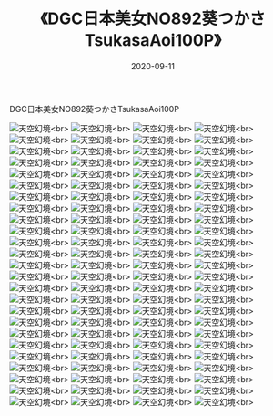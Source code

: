 ﻿---
layout: post
title: 《DGC日本美女NO892葵つかさTsukasaAoi100P》
date: 2020-09-11
img: http://photo.orgx.cf/性感/2020/DGC日本美女NO892葵つかさTsukasaAoi100P/000.jpg
tags: [美女,性感,泳衣]
---

DGC日本美女NO892葵つかさTsukasaAoi100P



![天空幻境](http://photo.orgx.cf/性感/2020/DGC日本美女NO892葵つかさTsukasaAoi100P/001.jpg''天空幻境'')<br>
![天空幻境](http://photo.orgx.cf/性感/2020/DGC日本美女NO892葵つかさTsukasaAoi100P/002.jpg''天空幻境'')<br>
![天空幻境](http://photo.orgx.cf/性感/2020/DGC日本美女NO892葵つかさTsukasaAoi100P/003.jpg''天空幻境'')<br>
![天空幻境](http://photo.orgx.cf/性感/2020/DGC日本美女NO892葵つかさTsukasaAoi100P/004.jpg''天空幻境'')<br>
![天空幻境](http://photo.orgx.cf/性感/2020/DGC日本美女NO892葵つかさTsukasaAoi100P/005.jpg''天空幻境'')<br>
![天空幻境](http://photo.orgx.cf/性感/2020/DGC日本美女NO892葵つかさTsukasaAoi100P/006.jpg''天空幻境'')<br>
![天空幻境](http://photo.orgx.cf/性感/2020/DGC日本美女NO892葵つかさTsukasaAoi100P/007.jpg''天空幻境'')<br>
![天空幻境](http://photo.orgx.cf/性感/2020/DGC日本美女NO892葵つかさTsukasaAoi100P/008.jpg''天空幻境'')<br>
![天空幻境](http://photo.orgx.cf/性感/2020/DGC日本美女NO892葵つかさTsukasaAoi100P/009.jpg''天空幻境'')<br>
![天空幻境](http://photo.orgx.cf/性感/2020/DGC日本美女NO892葵つかさTsukasaAoi100P/010.jpg''天空幻境'')<br>
![天空幻境](http://photo.orgx.cf/性感/2020/DGC日本美女NO892葵つかさTsukasaAoi100P/011.jpg''天空幻境'')<br>
![天空幻境](http://photo.orgx.cf/性感/2020/DGC日本美女NO892葵つかさTsukasaAoi100P/012.jpg''天空幻境'')<br>
![天空幻境](http://photo.orgx.cf/性感/2020/DGC日本美女NO892葵つかさTsukasaAoi100P/013.jpg''天空幻境'')<br>
![天空幻境](http://photo.orgx.cf/性感/2020/DGC日本美女NO892葵つかさTsukasaAoi100P/014.jpg''天空幻境'')<br>
![天空幻境](http://photo.orgx.cf/性感/2020/DGC日本美女NO892葵つかさTsukasaAoi100P/015.jpg''天空幻境'')<br>
![天空幻境](http://photo.orgx.cf/性感/2020/DGC日本美女NO892葵つかさTsukasaAoi100P/016.jpg''天空幻境'')<br>
![天空幻境](http://photo.orgx.cf/性感/2020/DGC日本美女NO892葵つかさTsukasaAoi100P/017.jpg''天空幻境'')<br>
![天空幻境](http://photo.orgx.cf/性感/2020/DGC日本美女NO892葵つかさTsukasaAoi100P/018.jpg''天空幻境'')<br>
![天空幻境](http://photo.orgx.cf/性感/2020/DGC日本美女NO892葵つかさTsukasaAoi100P/019.jpg''天空幻境'')<br>
![天空幻境](http://photo.orgx.cf/性感/2020/DGC日本美女NO892葵つかさTsukasaAoi100P/020.jpg''天空幻境'')<br>
![天空幻境](http://photo.orgx.cf/性感/2020/DGC日本美女NO892葵つかさTsukasaAoi100P/021.jpg''天空幻境'')<br>
![天空幻境](http://photo.orgx.cf/性感/2020/DGC日本美女NO892葵つかさTsukasaAoi100P/022.jpg''天空幻境'')<br>
![天空幻境](http://photo.orgx.cf/性感/2020/DGC日本美女NO892葵つかさTsukasaAoi100P/023.jpg''天空幻境'')<br>
![天空幻境](http://photo.orgx.cf/性感/2020/DGC日本美女NO892葵つかさTsukasaAoi100P/024.jpg''天空幻境'')<br>
![天空幻境](http://photo.orgx.cf/性感/2020/DGC日本美女NO892葵つかさTsukasaAoi100P/025.jpg''天空幻境'')<br>
![天空幻境](http://photo.orgx.cf/性感/2020/DGC日本美女NO892葵つかさTsukasaAoi100P/026.jpg''天空幻境'')<br>
![天空幻境](http://photo.orgx.cf/性感/2020/DGC日本美女NO892葵つかさTsukasaAoi100P/027.jpg''天空幻境'')<br>
![天空幻境](http://photo.orgx.cf/性感/2020/DGC日本美女NO892葵つかさTsukasaAoi100P/028.jpg''天空幻境'')<br>
![天空幻境](http://photo.orgx.cf/性感/2020/DGC日本美女NO892葵つかさTsukasaAoi100P/029.jpg''天空幻境'')<br>
![天空幻境](http://photo.orgx.cf/性感/2020/DGC日本美女NO892葵つかさTsukasaAoi100P/030.jpg''天空幻境'')<br>
![天空幻境](http://photo.orgx.cf/性感/2020/DGC日本美女NO892葵つかさTsukasaAoi100P/031.jpg''天空幻境'')<br>
![天空幻境](http://photo.orgx.cf/性感/2020/DGC日本美女NO892葵つかさTsukasaAoi100P/032.jpg''天空幻境'')<br>
![天空幻境](http://photo.orgx.cf/性感/2020/DGC日本美女NO892葵つかさTsukasaAoi100P/033.jpg''天空幻境'')<br>
![天空幻境](http://photo.orgx.cf/性感/2020/DGC日本美女NO892葵つかさTsukasaAoi100P/034.jpg''天空幻境'')<br>
![天空幻境](http://photo.orgx.cf/性感/2020/DGC日本美女NO892葵つかさTsukasaAoi100P/035.jpg''天空幻境'')<br>
![天空幻境](http://photo.orgx.cf/性感/2020/DGC日本美女NO892葵つかさTsukasaAoi100P/036.jpg''天空幻境'')<br>
![天空幻境](http://photo.orgx.cf/性感/2020/DGC日本美女NO892葵つかさTsukasaAoi100P/037.jpg''天空幻境'')<br>
![天空幻境](http://photo.orgx.cf/性感/2020/DGC日本美女NO892葵つかさTsukasaAoi100P/038.jpg''天空幻境'')<br>
![天空幻境](http://photo.orgx.cf/性感/2020/DGC日本美女NO892葵つかさTsukasaAoi100P/039.jpg''天空幻境'')<br>
![天空幻境](http://photo.orgx.cf/性感/2020/DGC日本美女NO892葵つかさTsukasaAoi100P/040.jpg''天空幻境'')<br>
![天空幻境](http://photo.orgx.cf/性感/2020/DGC日本美女NO892葵つかさTsukasaAoi100P/041.jpg''天空幻境'')<br>
![天空幻境](http://photo.orgx.cf/性感/2020/DGC日本美女NO892葵つかさTsukasaAoi100P/042.jpg''天空幻境'')<br>
![天空幻境](http://photo.orgx.cf/性感/2020/DGC日本美女NO892葵つかさTsukasaAoi100P/043.jpg''天空幻境'')<br>
![天空幻境](http://photo.orgx.cf/性感/2020/DGC日本美女NO892葵つかさTsukasaAoi100P/044.jpg''天空幻境'')<br>
![天空幻境](http://photo.orgx.cf/性感/2020/DGC日本美女NO892葵つかさTsukasaAoi100P/045.jpg''天空幻境'')<br>
![天空幻境](http://photo.orgx.cf/性感/2020/DGC日本美女NO892葵つかさTsukasaAoi100P/046.jpg''天空幻境'')<br>
![天空幻境](http://photo.orgx.cf/性感/2020/DGC日本美女NO892葵つかさTsukasaAoi100P/047.jpg''天空幻境'')<br>
![天空幻境](http://photo.orgx.cf/性感/2020/DGC日本美女NO892葵つかさTsukasaAoi100P/048.jpg''天空幻境'')<br>
![天空幻境](http://photo.orgx.cf/性感/2020/DGC日本美女NO892葵つかさTsukasaAoi100P/049.jpg''天空幻境'')<br>
![天空幻境](http://photo.orgx.cf/性感/2020/DGC日本美女NO892葵つかさTsukasaAoi100P/050.jpg''天空幻境'')<br>
![天空幻境](http://photo.orgx.cf/性感/2020/DGC日本美女NO892葵つかさTsukasaAoi100P/051.jpg''天空幻境'')<br>
![天空幻境](http://photo.orgx.cf/性感/2020/DGC日本美女NO892葵つかさTsukasaAoi100P/052.jpg''天空幻境'')<br>
![天空幻境](http://photo.orgx.cf/性感/2020/DGC日本美女NO892葵つかさTsukasaAoi100P/053.jpg''天空幻境'')<br>
![天空幻境](http://photo.orgx.cf/性感/2020/DGC日本美女NO892葵つかさTsukasaAoi100P/054.jpg''天空幻境'')<br>
![天空幻境](http://photo.orgx.cf/性感/2020/DGC日本美女NO892葵つかさTsukasaAoi100P/055.jpg''天空幻境'')<br>
![天空幻境](http://photo.orgx.cf/性感/2020/DGC日本美女NO892葵つかさTsukasaAoi100P/056.jpg''天空幻境'')<br>
![天空幻境](http://photo.orgx.cf/性感/2020/DGC日本美女NO892葵つかさTsukasaAoi100P/057.jpg''天空幻境'')<br>
![天空幻境](http://photo.orgx.cf/性感/2020/DGC日本美女NO892葵つかさTsukasaAoi100P/058.jpg''天空幻境'')<br>
![天空幻境](http://photo.orgx.cf/性感/2020/DGC日本美女NO892葵つかさTsukasaAoi100P/059.jpg''天空幻境'')<br>
![天空幻境](http://photo.orgx.cf/性感/2020/DGC日本美女NO892葵つかさTsukasaAoi100P/060.jpg''天空幻境'')<br>
![天空幻境](http://photo.orgx.cf/性感/2020/DGC日本美女NO892葵つかさTsukasaAoi100P/061.jpg''天空幻境'')<br>
![天空幻境](http://photo.orgx.cf/性感/2020/DGC日本美女NO892葵つかさTsukasaAoi100P/062.jpg''天空幻境'')<br>
![天空幻境](http://photo.orgx.cf/性感/2020/DGC日本美女NO892葵つかさTsukasaAoi100P/063.jpg''天空幻境'')<br>
![天空幻境](http://photo.orgx.cf/性感/2020/DGC日本美女NO892葵つかさTsukasaAoi100P/064.jpg''天空幻境'')<br>
![天空幻境](http://photo.orgx.cf/性感/2020/DGC日本美女NO892葵つかさTsukasaAoi100P/065.jpg''天空幻境'')<br>
![天空幻境](http://photo.orgx.cf/性感/2020/DGC日本美女NO892葵つかさTsukasaAoi100P/066.jpg''天空幻境'')<br>
![天空幻境](http://photo.orgx.cf/性感/2020/DGC日本美女NO892葵つかさTsukasaAoi100P/067.jpg''天空幻境'')<br>
![天空幻境](http://photo.orgx.cf/性感/2020/DGC日本美女NO892葵つかさTsukasaAoi100P/068.jpg''天空幻境'')<br>
![天空幻境](http://photo.orgx.cf/性感/2020/DGC日本美女NO892葵つかさTsukasaAoi100P/069.jpg''天空幻境'')<br>
![天空幻境](http://photo.orgx.cf/性感/2020/DGC日本美女NO892葵つかさTsukasaAoi100P/070.jpg''天空幻境'')<br>
![天空幻境](http://photo.orgx.cf/性感/2020/DGC日本美女NO892葵つかさTsukasaAoi100P/071.jpg''天空幻境'')<br>
![天空幻境](http://photo.orgx.cf/性感/2020/DGC日本美女NO892葵つかさTsukasaAoi100P/072.jpg''天空幻境'')<br>
![天空幻境](http://photo.orgx.cf/性感/2020/DGC日本美女NO892葵つかさTsukasaAoi100P/073.jpg''天空幻境'')<br>
![天空幻境](http://photo.orgx.cf/性感/2020/DGC日本美女NO892葵つかさTsukasaAoi100P/074.jpg''天空幻境'')<br>
![天空幻境](http://photo.orgx.cf/性感/2020/DGC日本美女NO892葵つかさTsukasaAoi100P/075.jpg''天空幻境'')<br>
![天空幻境](http://photo.orgx.cf/性感/2020/DGC日本美女NO892葵つかさTsukasaAoi100P/076.jpg''天空幻境'')<br>
![天空幻境](http://photo.orgx.cf/性感/2020/DGC日本美女NO892葵つかさTsukasaAoi100P/077.jpg''天空幻境'')<br>
![天空幻境](http://photo.orgx.cf/性感/2020/DGC日本美女NO892葵つかさTsukasaAoi100P/078.jpg''天空幻境'')<br>
![天空幻境](http://photo.orgx.cf/性感/2020/DGC日本美女NO892葵つかさTsukasaAoi100P/079.jpg''天空幻境'')<br>
![天空幻境](http://photo.orgx.cf/性感/2020/DGC日本美女NO892葵つかさTsukasaAoi100P/080.jpg''天空幻境'')<br>
![天空幻境](http://photo.orgx.cf/性感/2020/DGC日本美女NO892葵つかさTsukasaAoi100P/081.jpg''天空幻境'')<br>
![天空幻境](http://photo.orgx.cf/性感/2020/DGC日本美女NO892葵つかさTsukasaAoi100P/082.jpg''天空幻境'')<br>
![天空幻境](http://photo.orgx.cf/性感/2020/DGC日本美女NO892葵つかさTsukasaAoi100P/083.jpg''天空幻境'')<br>
![天空幻境](http://photo.orgx.cf/性感/2020/DGC日本美女NO892葵つかさTsukasaAoi100P/084.jpg''天空幻境'')<br>
![天空幻境](http://photo.orgx.cf/性感/2020/DGC日本美女NO892葵つかさTsukasaAoi100P/085.jpg''天空幻境'')<br>
![天空幻境](http://photo.orgx.cf/性感/2020/DGC日本美女NO892葵つかさTsukasaAoi100P/086.jpg''天空幻境'')<br>
![天空幻境](http://photo.orgx.cf/性感/2020/DGC日本美女NO892葵つかさTsukasaAoi100P/087.jpg''天空幻境'')<br>
![天空幻境](http://photo.orgx.cf/性感/2020/DGC日本美女NO892葵つかさTsukasaAoi100P/088.jpg''天空幻境'')<br>
![天空幻境](http://photo.orgx.cf/性感/2020/DGC日本美女NO892葵つかさTsukasaAoi100P/089.jpg''天空幻境'')<br>
![天空幻境](http://photo.orgx.cf/性感/2020/DGC日本美女NO892葵つかさTsukasaAoi100P/090.jpg''天空幻境'')<br>
![天空幻境](http://photo.orgx.cf/性感/2020/DGC日本美女NO892葵つかさTsukasaAoi100P/091.jpg''天空幻境'')<br>
![天空幻境](http://photo.orgx.cf/性感/2020/DGC日本美女NO892葵つかさTsukasaAoi100P/092.jpg''天空幻境'')<br>
![天空幻境](http://photo.orgx.cf/性感/2020/DGC日本美女NO892葵つかさTsukasaAoi100P/093.jpg''天空幻境'')<br>
![天空幻境](http://photo.orgx.cf/性感/2020/DGC日本美女NO892葵つかさTsukasaAoi100P/094.jpg''天空幻境'')<br>
![天空幻境](http://photo.orgx.cf/性感/2020/DGC日本美女NO892葵つかさTsukasaAoi100P/095.jpg''天空幻境'')<br>
![天空幻境](http://photo.orgx.cf/性感/2020/DGC日本美女NO892葵つかさTsukasaAoi100P/096.jpg''天空幻境'')<br>
![天空幻境](http://photo.orgx.cf/性感/2020/DGC日本美女NO892葵つかさTsukasaAoi100P/097.jpg''天空幻境'')<br>
![天空幻境](http://photo.orgx.cf/性感/2020/DGC日本美女NO892葵つかさTsukasaAoi100P/098.jpg''天空幻境'')<br>
![天空幻境](http://photo.orgx.cf/性感/2020/DGC日本美女NO892葵つかさTsukasaAoi100P/099.jpg''天空幻境'')<br>
![天空幻境](http://photo.orgx.cf/性感/2020/DGC日本美女NO892葵つかさTsukasaAoi100P/100.jpg''天空幻境'')<br>
